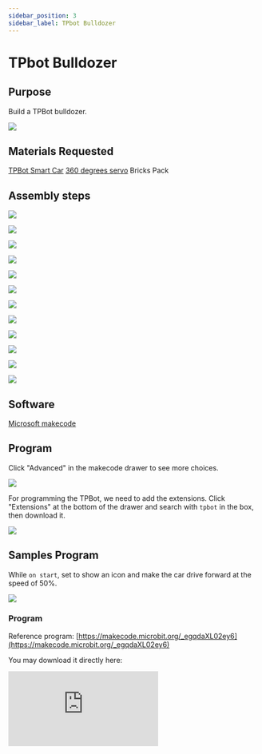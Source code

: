 ```yaml
---
sidebar_position: 3
sidebar_label: TPbot Bulldozer
---
```


# TPbot Bulldozer

## Purpose

Build a TPBot bulldozer. 


![](./images/tpbot-brick-expansion-case-03-01.png)

## Materials Requested


[TPBot Smart Car](https://www.elecfreaks.com/tpbot.html)
[360 degrees servo](https://www.elecfreaks.com/geekservo-2kg-360-degrees-compatible-with-lego.html)
Bricks Pack



## Assembly steps

![](./images/tpbot-brick-expansion-step-03-01.png)

![](./images/tpbot-brick-expansion-step-03-02.png)

![](./images/tpbot-brick-expansion-step-03-03.png)

![](./images/tpbot-brick-expansion-step-03-04.png)

![](./images/tpbot-brick-expansion-step-03-05.png)

![](./images/tpbot-brick-expansion-step-03-06.png)

![](./images/tpbot-brick-expansion-step-03-07.png)

![](./images/tpbot-brick-expansion-step-03-08.png)

![](./images/tpbot-brick-expansion-step-03-09.png)

![](./images/tpbot-brick-expansion-step-03-10.png)

![](./images/tpbot-brick-expansion-step-03-11.png)

![](./images/tpbot-brick-expansion-step-03-12.png)





## Software 

[Microsoft makecode](https://makecode.microbit.org/#)


## Program 



Click "Advanced" in the makecode drawer to see more choices. 

![](./images/tpbot-brick-expansion-case-01-03.png)

For programming the TPBot, we need to add the extensions. Click "Extensions" at the bottom of the drawer and search with `tpbot` in the box, then download it. 

![](./images/tpbot-brick-expansion-case-01-04.png)


## Samples Program

While `on start`, set to show an icon and make the car drive forward at the speed of 50%. 

![](./images/tpbot-brick-expansion-case-03-05.png)


### Program

Reference program: [https://makecode.microbit.org/_egqdaXL02ey6](https://makecode.microbit.org/_egqdaXL02ey6)

You may download it directly here: 

<div
    style={{
        position: 'relative',
        paddingBottom: '60%',
        overflow: 'hidden',
    }}
>
    <iframe
        src="https://makecode.microbit.org/_egqdaXL02ey6"
        frameborder="0"
        sandbox="allow-popups allow-forms allow-scripts allow-same-origin"
        style={{
            position: 'absolute',
            width: '100%',
            height: '100%',
        }}
    />
</div>

## Conclusion


The TPBot drives forward. 
